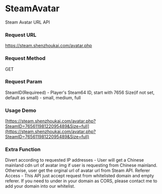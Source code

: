 # SteamAvatar
Steam Avatar URL API

### Request URL
https://steam.shenzhoukai.com/avatar.php

### Request Method
GET

### Request Param
SteamID(Requireed) - Player's Steam64 ID, start with 7656
Size(if not set, default as small) - small, medium, full

### Usage Demo
[https://steam.shenzhoukai.com/avatar.php?SteamID=76561198122095489&Size=full](https://steam.shenzhoukai.com/avatar.php?SteamID=76561198122095489&Size=full)

### Extra Function
Divert according to requested IP addresses - User will get a Chinese mainland cdn url of avatar img if user is requesting from Chinese mainland. Otherwise, user get the orginal url of avatar url from Steam API.
Referer Access - This API just accept request from whitelisted domain and empty referer. If you need to under in your domain as CORS, please contact me to add your domain into our whitelist.
